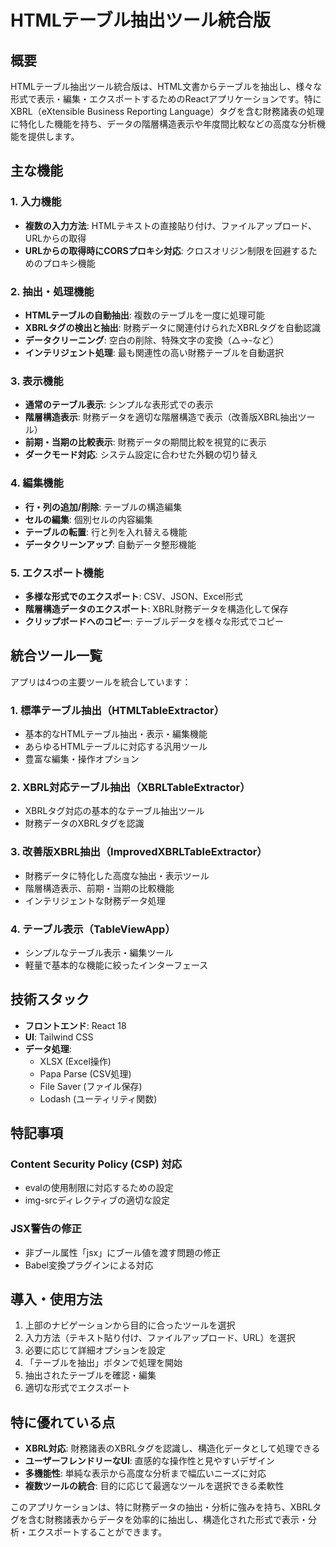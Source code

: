 # HTMLテーブル抽出ツール統合版

## 概要

HTMLテーブル抽出ツール統合版は、HTML文書からテーブルを抽出し、様々な形式で表示・編集・エクスポートするためのReactアプリケーションです。特にXBRL（eXtensible Business Reporting Language）タグを含む財務諸表の処理に特化した機能を持ち、データの階層構造表示や年度間比較などの高度な分析機能を提供します。

## 主な機能

### 1. 入力機能
- **複数の入力方法**: HTMLテキストの直接貼り付け、ファイルアップロード、URLからの取得
- **URLからの取得時にCORSプロキシ対応**: クロスオリジン制限を回避するためのプロキシ機能

### 2. 抽出・処理機能
- **HTMLテーブルの自動抽出**: 複数のテーブルを一度に処理可能
- **XBRLタグの検出と抽出**: 財務データに関連付けられたXBRLタグを自動認識
- **データクリーニング**: 空白の削除、特殊文字の変換（△→-など）
- **インテリジェント処理**: 最も関連性の高い財務テーブルを自動選択

### 3. 表示機能
- **通常のテーブル表示**: シンプルな表形式での表示
- **階層構造表示**: 財務データを適切な階層構造で表示（改善版XBRL抽出ツール）
- **前期・当期の比較表示**: 財務データの期間比較を視覚的に表示
- **ダークモード対応**: システム設定に合わせた外観の切り替え

### 4. 編集機能
- **行・列の追加/削除**: テーブルの構造編集
- **セルの編集**: 個別セルの内容編集
- **テーブルの転置**: 行と列を入れ替える機能
- **データクリーンアップ**: 自動データ整形機能

### 5. エクスポート機能
- **多様な形式でのエクスポート**: CSV、JSON、Excel形式
- **階層構造データのエクスポート**: XBRL財務データを構造化して保存
- **クリップボードへのコピー**: テーブルデータを様々な形式でコピー

## 統合ツール一覧

アプリは4つの主要ツールを統合しています：

### 1. 標準テーブル抽出（HTMLTableExtractor）
- 基本的なHTMLテーブル抽出・表示・編集機能
- あらゆるHTMLテーブルに対応する汎用ツール
- 豊富な編集・操作オプション

### 2. XBRL対応テーブル抽出（XBRLTableExtractor）
- XBRLタグ対応の基本的なテーブル抽出ツール
- 財務データのXBRLタグを認識

### 3. 改善版XBRL抽出（ImprovedXBRLTableExtractor）
- 財務データに特化した高度な抽出・表示ツール
- 階層構造表示、前期・当期の比較機能
- インテリジェントな財務データ処理

### 4. テーブル表示（TableViewApp）
- シンプルなテーブル表示・編集ツール
- 軽量で基本的な機能に絞ったインターフェース

## 技術スタック

- **フロントエンド**: React 18
- **UI**: Tailwind CSS
- **データ処理**:
  - XLSX (Excel操作)
  - Papa Parse (CSV処理)
  - File Saver (ファイル保存)
  - Lodash (ユーティリティ関数)

## 特記事項

### Content Security Policy (CSP) 対応
- evalの使用制限に対応するための設定
- img-srcディレクティブの適切な設定

### JSX警告の修正
- 非ブール属性「jsx」にブール値を渡す問題の修正
- Babel変換プラグインによる対応

## 導入・使用方法

1. 上部のナビゲーションから目的に合ったツールを選択
2. 入力方法（テキスト貼り付け、ファイルアップロード、URL）を選択
3. 必要に応じて詳細オプションを設定
4. 「テーブルを抽出」ボタンで処理を開始
5. 抽出されたテーブルを確認・編集
6. 適切な形式でエクスポート

## 特に優れている点

- **XBRL対応**: 財務諸表のXBRLタグを認識し、構造化データとして処理できる
- **ユーザーフレンドリーなUI**: 直感的な操作性と見やすいデザイン
- **多機能性**: 単純な表示から高度な分析まで幅広いニーズに対応
- **複数ツールの統合**: 目的に応じて最適なツールを選択できる柔軟性

このアプリケーションは、特に財務データの抽出・分析に強みを持ち、XBRLタグを含む財務諸表からデータを効率的に抽出し、構造化された形式で表示・分析・エクスポートすることができます。
